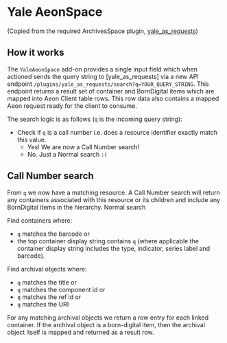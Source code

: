 # Yale AeonSpace

(Copied from the required ArchivesSpace plugin, [yale_as_requests](https://github.com/hudmol/yale_as_requests))

## How it works

The `YaleAeonSpace` add-on provides a single input field which when actioned sends the query string to [yale_as_requests] via a new API endpoint `/plugins/yale_as_requests/search?q=YOUR_QUERY_STRING`. This endpoint returns a result set of container and BornDigital items which are mapped into Aeon Client table rows. This row data also contains a mapped Aeon request ready for the client to consume.

The search logic is as follows (`q` is the incoming query string):

+ Check if `q` is a call number i.e. does a resource identifier exactly match this value.
	+ Yes! We are now a Call Number search!
	+ No. Just a Normal search `:(`

## Call Number search

From `q` we now have a matching resource. A Call Number search will return any containers associated with this resource or its children and include any BornDigital items in the hierarchy.
Normal search

Find containers where:

+ `q` matches the barcode or
+ the top container display string contains `q` (where applicable the container display string includes the type, indicator, series label and barcode).

Find archival objects where:

+ `q` matches the title or
+ `q` matches the component id or
+ `q` matches the ref id or
+ `q` matches the URI

For any matching archival objects we return a row entry for each linked container. If the archival object is a born-digital item, then the archival object itself is mapped and returned as a result row.